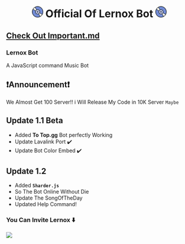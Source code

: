 <h1 align="center"><img src="https://github.com/CarameloSz/KannaMusic/blob/main/assets/logo.gif" width="30px"> Official Of Lernox Bot <img src="https://github.com/CarameloSz/KannaMusic/blob/main/assets/logo.gif" width="30px"></h1>
<p align="center"></p>

## [Check Out Important.md](https://github.com/CarameloSz/Lernox/blob/main/Important.md)


### Lernox Bot
A JavaScript command Music Bot 

## ❗Announcement❗

We Almost Get 100 Server!!
i Will Release My Code in 10K Server `Maybe`

## Update 1.1 Beta
- Added **To Top.gg** Bot perfectly Working
- Update Lavalink Port ✔️
- Update Bot Color Embed ✔️

## Update 1.2
- Added **`Sharder.js`**
- So The Bot Online Without Die
- Update The SongOfTheDay
- Updated Help Command!

### You Can Invite Lernox ⬇️
<a href="https://top.gg/bot/708931649265598534">
  <img src="https://top.gg/api/widget/708931649265598534.svg">
</a>

